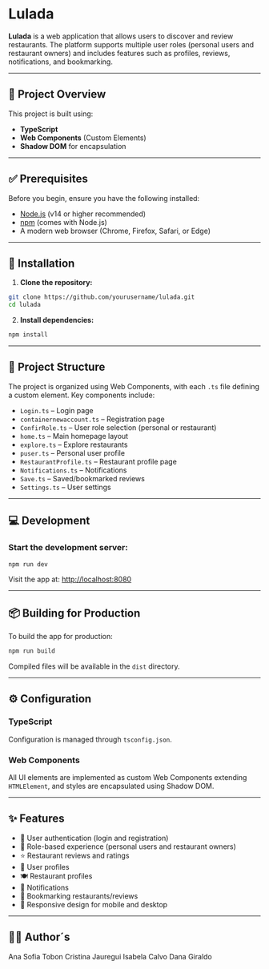
# Lulada

**Lulada** is a web application that allows users to discover and review restaurants. The platform supports multiple user roles (personal users and restaurant owners) and includes features such as profiles, reviews, notifications, and bookmarking.

---

## 📌 Project Overview

This project is built using:

- **TypeScript**
- **Web Components** (Custom Elements)
- **Shadow DOM** for encapsulation

---

## ✅ Prerequisites

Before you begin, ensure you have the following installed:

- [Node.js](https://nodejs.org/) (v14 or higher recommended)
- [npm](https://www.npmjs.com/) (comes with Node.js)
- A modern web browser (Chrome, Firefox, Safari, or Edge)

---

## 🚀 Installation

1. **Clone the repository:**

```bash
git clone https://github.com/yourusername/lulada.git
cd lulada
```

2. **Install dependencies:**

```bash
npm install
```

---

## 📁 Project Structure

The project is organized using Web Components, with each `.ts` file defining a custom element. Key components include:

- `Login.ts` – Login page
- `containernewaccount.ts` – Registration page
- `ConfirRole.ts` – User role selection (personal or restaurant)
- `home.ts` – Main homepage layout
- `explore.ts` – Explore restaurants
- `puser.ts` – Personal user profile
- `RestaurantProfile.ts` – Restaurant profile page
- `Notifications.ts` – Notifications
- `Save.ts` – Saved/bookmarked reviews
- `Settings.ts` – User settings

---

## 💻 Development

### Start the development server:

```bash
npm run dev
```

Visit the app at: [http://localhost:8080](http://localhost:8080)

---

## 📦 Building for Production

To build the app for production:

```bash
npm run build
```

Compiled files will be available in the `dist` directory.

---

## ⚙️ Configuration

### TypeScript

Configuration is managed through `tsconfig.json`.

### Web Components

All UI elements are implemented as custom Web Components extending `HTMLElement`, and styles are encapsulated using Shadow DOM.

---

## ✨ Features

- 🔐 User authentication (login and registration)
- 👥 Role-based experience (personal users and restaurant owners)
- ⭐ Restaurant reviews and ratings
- 👤 User profiles
- 🍽️ Restaurant profiles
- 🔔 Notifications
- 📌 Bookmarking restaurants/reviews
- 📱 Responsive design for mobile and desktop

---

## 🧑‍💻 Author´s

Ana Sofia Tobon
Cristina Jauregui
Isabela Calvo 
Dana Giraldo
